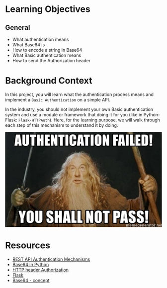 # Learning Objectives
## General

* What authentication means
* What Base64 is
* How to encode a string in Base64
* What Basic authentication means
* How to send the Authorization header

# Background Context
In this project, you will learn what the authentication process means and implement a `Basic Authentication` on a simple API.

In the industry, you should not implement your own Basic authentication system and use a module or framework that doing it for you (like in Python-Flask: `Flask-HTTPAuth`). Here, for the learning purpose, we will walk through each step of this mechanism to understand it by doing. <br>

![Image](./Images/6ccb363443a8f301bc2bc38d7a08e9650117de7c.png)

# Resources

* [REST API Authentication Mechanisms](https://intranet.alxswe.com/rltoken/ssg5umgsMk5jKM8WRHk2Ug)
* [Base64 in Python](https://intranet.alxswe.com/rltoken/RpaPRyKx1rdHgRSUyuPfeg)
* [HTTP header Authorization](https://intranet.alxswe.com/rltoken/WlARq8tQPUGQq5VphLKM4w)
* [Flask](https://intranet.alxswe.com/rltoken/Zes_6jyFTaaem1lG47oTjQ)
* [Base64 - concept](https://intranet.alxswe.com/rltoken/br6Rp4iMaOce6EAC-JQnOw)
